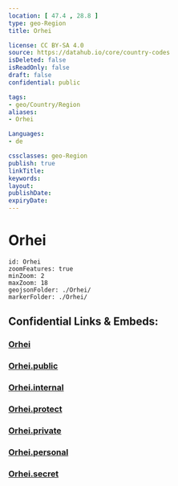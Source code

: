 ```yaml
---
location: [ 47.4 , 28.8 ] 
type: geo-Region
title: Orhei

license: CC BY-SA 4.0
source: https://datahub.io/core/country-codes
isDeleted: false
isReadOnly: false
draft: false
confidential: public

tags:
- geo/Country/Region
aliases:
- Orhei

Languages:
- de

cssclasses: geo-Region
publish: true
linkTitle: 
keywords: 
layout: 
publishDate: 
expiryDate: 
---
```


# Orhei

```leaflet
id: Orhei
zoomFeatures: true 
minZoom: 2 
maxZoom: 18
geojsonFolder: ./Orhei/
markerFolder: ./Orhei/
```


## Confidential Links & Embeds: 

### [Orhei](/_Standards/Earth/Continent/Europe/Europe~East/Moldova/Districts~Moldova/Orhei.md) 

### [Orhei.public](/_public/Earth/Continent/Europe/Europe~East/Moldova/Districts~Moldova/Orhei.public.md) 

### [Orhei.internal](/_internal/Earth/Continent/Europe/Europe~East/Moldova/Districts~Moldova/Orhei.internal.md) 

### [Orhei.protect](/_protect/Earth/Continent/Europe/Europe~East/Moldova/Districts~Moldova/Orhei.protect.md) 

### [Orhei.private](/_private/Earth/Continent/Europe/Europe~East/Moldova/Districts~Moldova/Orhei.private.md) 

### [Orhei.personal](/_personal/Earth/Continent/Europe/Europe~East/Moldova/Districts~Moldova/Orhei.personal.md) 

### [Orhei.secret](/_secret/Earth/Continent/Europe/Europe~East/Moldova/Districts~Moldova/Orhei.secret.md)

